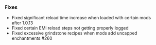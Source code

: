 ### Fixes
* Fixed significant reload time increase when loaded with certain mods after 1.0.13
* Fixed certain EMI reload steps not getting properly logged
* Fixed excessive grindstone recipes when mods add uncapped enchantments #260
